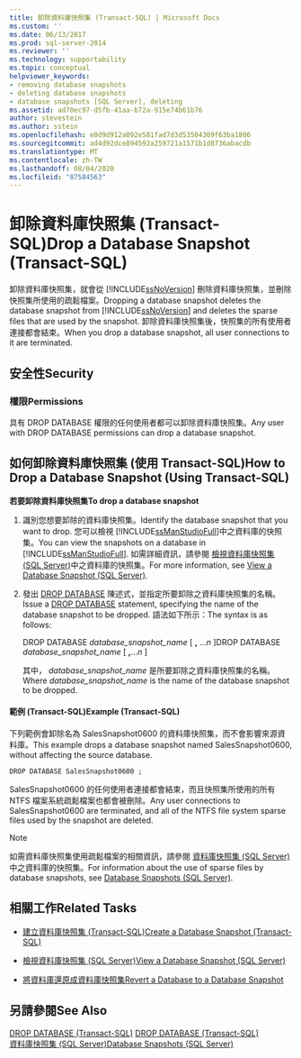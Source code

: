 ```yaml
---
title: 卸除資料庫快照集 (Transact-SQL) | Microsoft Docs
ms.custom: ''
ms.date: 06/13/2017
ms.prod: sql-server-2014
ms.reviewer: ''
ms.technology: supportability
ms.topic: conceptual
helpviewer_keywords:
- removing database snapshots
- deleting database snapshots
- database snapshots [SQL Server], deleting
ms.assetid: ad70ec97-d5fb-41aa-b72a-915e74b61b76
author: stevestein
ms.author: sstein
ms.openlocfilehash: e0d9d912a092e581fad7d3d53504309f63ba1806
ms.sourcegitcommit: ad4d92dce894592a259721a1571b1d8736abacdb
ms.translationtype: MT
ms.contentlocale: zh-TW
ms.lasthandoff: 08/04/2020
ms.locfileid: "87584563"
---
```

# <a name="drop-a-database-snapshot-transact-sql"></a><span data-ttu-id="dca72-102">卸除資料庫快照集 (Transact-SQL)</span><span class="sxs-lookup"><span data-stu-id="dca72-102">Drop a Database Snapshot (Transact-SQL)</span></span>
  <span data-ttu-id="dca72-103">卸除資料庫快照集，就會從 [!INCLUDE[ssNoVersion](../../includes/ssnoversion-md.md)] 刪除資料庫快照集，並刪除快照集所使用的疏鬆檔案。</span><span class="sxs-lookup"><span data-stu-id="dca72-103">Dropping a database snapshot deletes the database snapshot from [!INCLUDE[ssNoVersion](../../includes/ssnoversion-md.md)] and deletes the sparse files that are used by the snapshot.</span></span> <span data-ttu-id="dca72-104">卸除資料庫快照集後，快照集的所有使用者連接都會結束。</span><span class="sxs-lookup"><span data-stu-id="dca72-104">When you drop a database snapshot, all user connections to it are terminated.</span></span>  
  
## <a name="security"></a><span data-ttu-id="dca72-105">安全性</span><span class="sxs-lookup"><span data-stu-id="dca72-105">Security</span></span>  
  
###  <a name="permissions"></a><a name="Permissions"></a> <span data-ttu-id="dca72-106">權限</span><span class="sxs-lookup"><span data-stu-id="dca72-106">Permissions</span></span>  
 <span data-ttu-id="dca72-107">具有 DROP DATABASE 權限的任何使用者都可以卸除資料庫快照集。</span><span class="sxs-lookup"><span data-stu-id="dca72-107">Any user with DROP DATABASE permissions can drop a database snapshot.</span></span>  
  
##  <a name="how-to-drop-a-database-snapshot-using-transact-sql"></a><a name="TsqlProcedure"></a> <span data-ttu-id="dca72-108">如何卸除資料庫快照集 (使用 Transact-SQL)</span><span class="sxs-lookup"><span data-stu-id="dca72-108">How to Drop a Database Snapshot (Using Transact-SQL)</span></span>  
 <span data-ttu-id="dca72-109">**若要卸除資料庫快照集**</span><span class="sxs-lookup"><span data-stu-id="dca72-109">**To drop a database snapshot**</span></span>  
  
1.  <span data-ttu-id="dca72-110">識別您想要卸除的資料庫快照集。</span><span class="sxs-lookup"><span data-stu-id="dca72-110">Identify the database snapshot that you want to drop.</span></span> <span data-ttu-id="dca72-111">您可以檢視 [!INCLUDE[ssManStudioFull](../../includes/ssmanstudiofull-md.md)]中之資料庫的快照集。</span><span class="sxs-lookup"><span data-stu-id="dca72-111">You can view the snapshots on a database in [!INCLUDE[ssManStudioFull](../../includes/ssmanstudiofull-md.md)].</span></span> <span data-ttu-id="dca72-112">如需詳細資訊，請參閱 [檢視資料庫快照集 &#40;SQL Server&#41;](view-a-database-snapshot-sql-server.md)中之資料庫的快照集。</span><span class="sxs-lookup"><span data-stu-id="dca72-112">For more information, see [View a Database Snapshot &#40;SQL Server&#41;](view-a-database-snapshot-sql-server.md).</span></span>  
  
2.  <span data-ttu-id="dca72-113">發出 [DROP DATABASE](/sql/t-sql/statements/drop-database-audit-specification-transact-sql) 陳述式，並指定所要卸除之資料庫快照集的名稱。</span><span class="sxs-lookup"><span data-stu-id="dca72-113">Issue a [DROP DATABASE](/sql/t-sql/statements/drop-database-audit-specification-transact-sql) statement, specifying the name of the database snapshot to be dropped.</span></span> <span data-ttu-id="dca72-114">語法如下所示：</span><span class="sxs-lookup"><span data-stu-id="dca72-114">The syntax is as follows:</span></span>  
  
     <span data-ttu-id="dca72-115">DROP DATABASE *database_snapshot_name* [ **,** ...*n* ]</span><span class="sxs-lookup"><span data-stu-id="dca72-115">DROP DATABASE *database_snapshot_name* [ **,**...*n* ]</span></span>  
  
     <span data-ttu-id="dca72-116">其中， *database_snapshot_name* 是所要卸除之資料庫快照集的名稱。</span><span class="sxs-lookup"><span data-stu-id="dca72-116">Where *database_snapshot_name* is the name of the database snapshot to be dropped.</span></span>  
  
####  <a name="example-transact-sql"></a><a name="TsqlExample"></a> <span data-ttu-id="dca72-117">範例 &#40;Transact-SQL&#41;</span><span class="sxs-lookup"><span data-stu-id="dca72-117">Example (Transact-SQL)</span></span>  
 <span data-ttu-id="dca72-118">下列範例會卸除名為 SalesSnapshot0600 的資料庫快照集，而不會影響來源資料庫。</span><span class="sxs-lookup"><span data-stu-id="dca72-118">This example drops a database snapshot named SalesSnapshot0600, without affecting the source database.</span></span>  
  
```  
DROP DATABASE SalesSnapshot0600 ;  
```  
  
 <span data-ttu-id="dca72-119">SalesSnapshot0600 的任何使用者連接都會結束，而且快照集所使用的所有 NTFS 檔案系統疏鬆檔案也都會被刪除。</span><span class="sxs-lookup"><span data-stu-id="dca72-119">Any user connections to SalesSnapshot0600 are terminated, and all of the NTFS file system sparse files used by the snapshot are deleted.</span></span>  
  
> [!NOTE]  
>  <span data-ttu-id="dca72-120">如需資料庫快照集使用疏鬆檔案的相關資訊，請參閱 [資料庫快照集 &#40;SQL Server&#41;](database-snapshots-sql-server.md)中之資料庫的快照集。</span><span class="sxs-lookup"><span data-stu-id="dca72-120">For information about the use of sparse files by database snapshots, see [Database Snapshots &#40;SQL Server&#41;](database-snapshots-sql-server.md).</span></span>  
  
##  <a name="related-tasks"></a><a name="RelatedTasks"></a> <span data-ttu-id="dca72-121">相關工作</span><span class="sxs-lookup"><span data-stu-id="dca72-121">Related Tasks</span></span>  
  
-   [<span data-ttu-id="dca72-122">建立資料庫快照集 &#40;Transact-SQL&#41;</span><span class="sxs-lookup"><span data-stu-id="dca72-122">Create a Database Snapshot &#40;Transact-SQL&#41;</span></span>](create-a-database-snapshot-transact-sql.md)  
  
-   [<span data-ttu-id="dca72-123">檢視資料庫快照集 &#40;SQL Server&#41;</span><span class="sxs-lookup"><span data-stu-id="dca72-123">View a Database Snapshot &#40;SQL Server&#41;</span></span>](view-a-database-snapshot-sql-server.md)  
  
-   [<span data-ttu-id="dca72-124">將資料庫還原成資料庫快照集</span><span class="sxs-lookup"><span data-stu-id="dca72-124">Revert a Database to a Database Snapshot</span></span>](revert-a-database-to-a-database-snapshot.md)  
  

  
## <a name="see-also"></a><span data-ttu-id="dca72-125">另請參閱</span><span class="sxs-lookup"><span data-stu-id="dca72-125">See Also</span></span>  
 <span data-ttu-id="dca72-126">[DROP DATABASE &#40;Transact-SQL&#41;](/sql/t-sql/statements/drop-database-audit-specification-transact-sql) </span><span class="sxs-lookup"><span data-stu-id="dca72-126">[DROP DATABASE &#40;Transact-SQL&#41;](/sql/t-sql/statements/drop-database-audit-specification-transact-sql) </span></span>  
 [<span data-ttu-id="dca72-127">資料庫快照集 &#40;SQL Server&#41;</span><span class="sxs-lookup"><span data-stu-id="dca72-127">Database Snapshots &#40;SQL Server&#41;</span></span>](database-snapshots-sql-server.md)  
  
  
